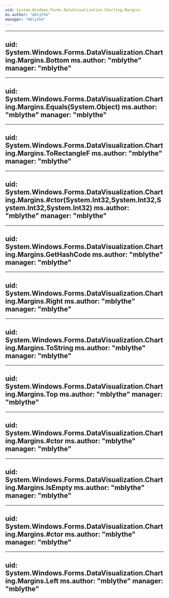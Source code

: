 ```yaml
---
uid: System.Windows.Forms.DataVisualization.Charting.Margins
ms.author: "mblythe"
manager: "mblythe"
---
```


---
uid: System.Windows.Forms.DataVisualization.Charting.Margins.Bottom
ms.author: "mblythe"
manager: "mblythe"
---

---
uid: System.Windows.Forms.DataVisualization.Charting.Margins.Equals(System.Object)
ms.author: "mblythe"
manager: "mblythe"
---

---
uid: System.Windows.Forms.DataVisualization.Charting.Margins.ToRectangleF
ms.author: "mblythe"
manager: "mblythe"
---

---
uid: System.Windows.Forms.DataVisualization.Charting.Margins.#ctor(System.Int32,System.Int32,System.Int32,System.Int32)
ms.author: "mblythe"
manager: "mblythe"
---

---
uid: System.Windows.Forms.DataVisualization.Charting.Margins.GetHashCode
ms.author: "mblythe"
manager: "mblythe"
---

---
uid: System.Windows.Forms.DataVisualization.Charting.Margins.Right
ms.author: "mblythe"
manager: "mblythe"
---

---
uid: System.Windows.Forms.DataVisualization.Charting.Margins.ToString
ms.author: "mblythe"
manager: "mblythe"
---

---
uid: System.Windows.Forms.DataVisualization.Charting.Margins.Top
ms.author: "mblythe"
manager: "mblythe"
---

---
uid: System.Windows.Forms.DataVisualization.Charting.Margins.#ctor
ms.author: "mblythe"
manager: "mblythe"
---

---
uid: System.Windows.Forms.DataVisualization.Charting.Margins.IsEmpty
ms.author: "mblythe"
manager: "mblythe"
---

---
uid: System.Windows.Forms.DataVisualization.Charting.Margins.#ctor
ms.author: "mblythe"
manager: "mblythe"
---

---
uid: System.Windows.Forms.DataVisualization.Charting.Margins.Left
ms.author: "mblythe"
manager: "mblythe"
---
